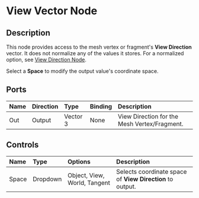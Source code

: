 # View Vector Node

## Description

This node provides access to the mesh vertex or fragment's **View Direction** vector. It does not normalize any of the values it stores. For a normalized option, see [View Direction Node](View-Direction-Node.md).

Select a **Space** to modify the output value's coordinate space.

## Ports

| Name        | Direction           | Type  | Binding | Description |
|:------------ |:-------------|:-----|:---|:---|
| Out | Output      |    Vector 3 | None |View Direction for the Mesh Vertex/Fragment. |


## Controls

| Name        | Type           | Options  | Description |
|:------------ |:-------------|:-----|:---|
| Space | Dropdown | Object, View, World, Tangent | Selects coordinate space of **View Direction** to output. |
